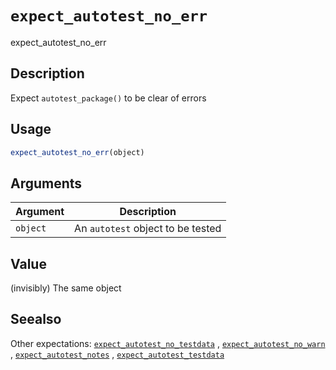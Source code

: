 # `expect_autotest_no_err`

expect_autotest_no_err


## Description

Expect `autotest_package()` to be clear of errors


## Usage

```r
expect_autotest_no_err(object)
```


## Arguments

Argument      |Description
------------- |----------------
`object`     |     An `autotest` object to be tested


## Value

(invisibly) The same object


## Seealso

Other expectations:
 [`expect_autotest_no_testdata`](#expectautotestnotestdata) ,
 [`expect_autotest_no_warn`](#expectautotestnowarn) ,
 [`expect_autotest_notes`](#expectautotestnotes) ,
 [`expect_autotest_testdata`](#expectautotesttestdata)


